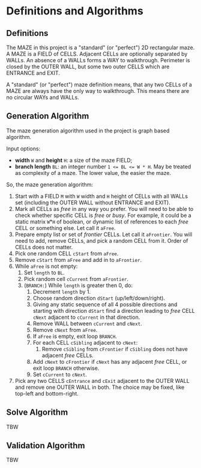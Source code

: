 Definitions and Algorithms
==========================

## Definitions

The MAZE in this project is a "standard" (or "perfect") 2D rectangular maze.
A MAZE is a FIELD of CELLS. Adjacent CELLs are optionally separated by WALLs.
An absence of a WALLs forms a WAY to walkthrough. Perimeter is closed by the
OUTER WALL, but some two outer CELLS which are ENTRANCE and EXIT.

A "standard" (or "perfect") maze definition means, that any two CELLs of a MAZE
are always have the only way to walkthrough. This means there are no circular
WAYs and WALLs.

## Generation Algorithm

The maze generation algorithm used in the project is graph based algorithm.

Input options:

*   **width** `W` and **height** `H`: a size of the maze FIELD;
*   **branch length** `BL`: an integer number `1 <= BL <= W * H`. May be
    treated as complexity of a maze. The lower value, the easier the maze.

So, the maze generation algorithm:

1.  Start with a FIELD `M` with `W` width and `H` height of CELLs with all WALLs
    set (including the OUTER WALL without ENTRANCE and EXIT).
2.  Mark all CELLs as _free_ in any way you prefer. You will need to be able to
    check whether specific CELL is _free_ or _busy_. For example, it could be a
    static matrix `W`*`H` of boolean, or dynamic list of references to each
    _free_ CELL or something else. Let call it `aFree`.
3.  Prepare empty list or set of _frontier_ CELLs. Let call it `aFrontier`. You
    will need to add, remove CELLs, and pick a random CELL from it. Order of
    CELLs does not matter.
4.  Pick one random CELL `cStart` from `aFree`.
5.  Remove `cStart` from `aFree` and add in to `aFrontier`.
6.  While `aFree` is not empty:
    1.  Set `length` to `BL`.
    2.  Pick random cell `cCurrent` from `aFrontier`.
    3.  (`BRANCH:`) While `length` is greater then 0, do:
        1.  Decrement `length` by 1.
        2.  Choose random direction `dStart` (up/left/down/right).
        3.  Giving any static sequence of all 4 possible directions and starting
            with direction `dStart` find a direction leading to _free_ CELL
            `cNext` adjacent to `cCurrent` in that direction.
        4.  Remove WALL between `cCurrent` and `cNext`.
        5.  Remove `cNext` from `aFree`.
        6.  If `aFree` is empty, exit loop `BRANCH`.
        7.  For each CELL `cSibling` adjacent to `cNext`:
            1.  Remove `cSibling` from `cFrontier` if `cSibling` does not have
                adjacent _free_ CELLs.
        8.  Add `cNext` to `cFrontier` if `cNext` has any adjacent
            _free_ CELL, or exit loop `BRANCH` otherwise.
        9.  Set `cCurrent` to `cNext`.
7.  Pick any two CELLS `cEntrance` and `cExit` adjacent to the OUTER WALL and
    remove one OUTER WALL in both. The choice may be fixed, like top-left and
    bottom-right.

## Solve Algorithm

TBW

## Validation Algorithm

TBW
